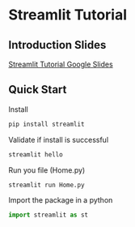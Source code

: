 # Streamlit Tutorial

## Introduction Slides

[Streamlit Tutorial Google Slides](https://docs.google.com/presentation/d/1bqv-hK8LkRObKxYQLgJpZObYWEIfnX8cDWlPako3HFw/edit?usp=sharing)

## Quick Start

Install
```bash
pip install streamlit
```

Validate if install is successful
```bash
streamlit hello
```

Run you file (Home.py)
```bash
streamlit run Home.py
```

Import the package in a python
```python
import streamlit as st
```
